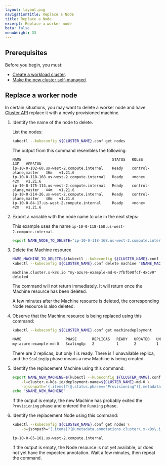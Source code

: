 ```yaml
---
layout: layout.pug
navigationTitle: Replace a Node
title: Replace a Node
excerpt: Replace a worker node
beta: false
menuWeight: 33
---
```


## Prerequisites

Before you begin, you must:

- [Create a workload cluster][createnewcluster].
- [Make the new cluster self-managed][selfmanaged].

## Replace a worker node

In certain situations, you may want to delete a worker node and have [Cluster API][capi_book] replace it with a newly provisioned machine.

1.  Identify the name of the node to delete.

    List the nodes:

    ```sh
    kubectl --kubeconfig ${CLUSTER_NAME}.conf get nodes
    ```

    The output from this command resembles the following:

    ```text
    NAME                                         STATUS   ROLES                  AGE   VERSION
    ip-10-0-102-60.us-west-2.compute.internal    Ready    control-plane,master   36m   v1.21.6
    ip-10-0-118-168.us-west-2.compute.internal   Ready    <none>                 42m   v1.21.6
    ip-10-0-175-114.us-west-2.compute.internal   Ready    control-plane,master   44m   v1.21.6
    ip-10-0-214-26.us-west-2.compute.internal    Ready    control-plane,master   40m   v1.21.6
    ip-10-0-84-17.us-west-2.compute.internal     Ready    <none>                 42m   v1.21.6
    ```

1.  Export a variable with the node name to use in the next steps:

    This example uses the name `ip-10-0-118-168.us-west-2.compute.internal`.

    ```sh
    export NAME_NODE_TO_DELETE="ip-10-0-118-168.us-west-2.compute.internal"
    ```

1.  Delete the Machine resource

    ```sh
    NAME_MACHINE_TO_DELETE=$(kubectl --kubeconfig ${CLUSTER_NAME}.conf get machine -ojsonpath="{.items[?(@.status.nodeRef.name==\"$NAME_NODE_TO_DELETE\")].metadata.name}")
    kubectl --kubeconfig ${CLUSTER_NAME}.conf delete machine "$NAME_MACHINE_TO_DELETE"
    ```

    ```text
    machine.cluster.x-k8s.io "my-azure-example-md-0-7fbfb98fcf-4xcv9" deleted
    ```

    The command will not return immediately. It will return once the Machine resource has been deleted.

    A few minutes after the Machine resource is deleted, the corresponding Node resource is also deleted.

1.  Observe that the Machine resource is being replaced using this command:

    ```sh
    kubectl --kubeconfig ${CLUSTER_NAME}.conf get machinedeployment
    ```

    ```sh
    NAME                    PHASE       REPLICAS   READY   UPDATED   UNAVAILABLE
    my-azure-example-md-0   ScalingUp   2          1       2         1
    ```

    There are 2 replicas, but only 1 is ready. There is 1 unavailable replica, and the `ScalingUp` phase means a new Machine is being created.

1.  Identify the replacement Machine using this command:

    ```sh
    export NAME_NEW_MACHINE=$(kubectl --kubeconfig ${CLUSTER_NAME}.conf get machines \
        -l=cluster.x-k8s.io/deployment-name=${CLUSTER_NAME}-md-0 \
        -ojsonpath='{.items[?(@.status.phase=="Provisioning")].metadata.name}{"\n"}')
    echo "$NAME_NEW_MACHINE"
    ```

    If the output is empty, the new Machine has probably exited the `Provisioning` phase and entered the `Running` phase.

1.  Identify the replacement Node using this command:

    ```sh
    kubectl --kubeconfig ${CLUSTER_NAME}.conf get nodes \
        -o=jsonpath="{.items[?(@.metadata.annotations.cluster\.x-k8s\.io/machine==\"$NAME_NEW_MACHINE\")].metadata.name}"
    ```

    ```text
    ip-10-0-85-101.us-west-2.compute.internal
    ```

    If the output is empty, the Node resource is not yet available, or does not yet have the expected annotation. Wait a few minutes, then repeat the command.

<!--
## Known Limitations

<p class="message--note"><strong>NOTE: </strong>Be aware of these limitations in the current release of Konvoy.</p>

-->

[createnewcluster]: ../new
[selfmanaged]: ../self-managed
[capi_book]: https://cluster-api.sigs.k8s.io/
